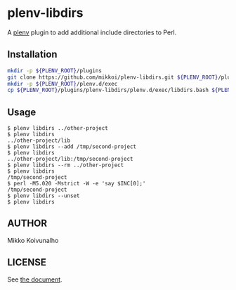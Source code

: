 # plenv-libdirs

A [plenv](https://github.com/tokuhirom/plenv) plugin to add additional include directories to Perl.

## Installation

```sh
mkdir -p ${PLENV_ROOT}/plugins
git clone https://github.com/mikkoi/plenv-libdirs.git ${PLENV_ROOT}/plugins/plenv-libdirs
mkdir -p ${PLENV_ROOT}/plenv.d/exec
cp ${PLENV_ROOT}/plugins/plenv-libdirs/plenv.d/exec/libdirs.bash ${PLENV_ROOT}/plenv.d/exec/
```

## Usage

```
$ plenv libdirs ../other-project
$ plenv libdirs
../other-project/lib
$ plenv libdirs --add /tmp/second-project
$ plenv libdirs
../other-project/lib:/tmp/second-project
$ plenv libdirs --rm ../other-project
$ plenv libdirs
/tmp/second-project
$ perl -M5.020 -Mstrict -W -e 'say $INC[0];'
/tmp/second-project
$ plenv libdirs --unset
$ plenv libdirs
```

## AUTHOR

Mikko Koivunalho

## LICENSE

See [the document](./LICENSE).
